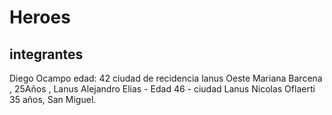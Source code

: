 # Heroes
## integrantes
Diego Ocampo edad: 42 ciudad de recidencia lanus Oeste
Mariana Barcena , 25Años , Lanus
Alejandro Elias - Edad 46 - ciudad Lanus
Nicolas Oflaerti 35 años, San Miguel.
